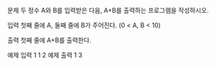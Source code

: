 문제
두 정수 A와 B를 입력받은 다음, A+B를 출력하는 프로그램을 작성하시오.

입력
첫째 줄에 A, 둘째 줄에 B가 주어진다. (0 < A, B < 10)

출력
첫째 줄에 A+B를 출력한다.

예제 입력 1 
    1
    2
예제 출력 1 
    3
